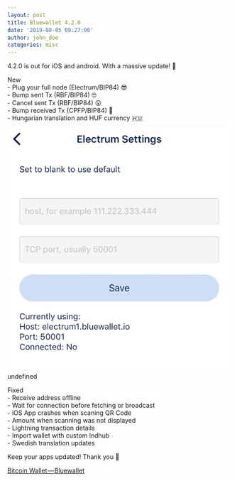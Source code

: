 ```yaml
---
layout: post
title: Bluewallet 4.2.0
date: '2019-08-05 09:27:00'
author: john_doe
categories: misc
---
```


4.2.0 is out for iOS and android. With a massive update! 🤯

New  
\- Plug your full node (Electrum/BIP84) 😎  
\- Bump sent Tx (RBF/BIP84) 🤓  
\- Cancel sent Tx (RBF/BIP84) 😮  
\- Bump received Tx (CPFP/BIP84) 🤠  
\- Hungarian translation and HUF currency 🇭🇺

![](/_posts/img/1__w__mUqMrlx4lhyTqnXc9MCA.jpeg)
undefined

Fixed  
\- Receive address offline  
\- Wait for connection before fetching or broadcast  
\- iOS App crashes when scaning QR Code  
\- Amount when scanning was not displayed  
\- Lightning transaction details  
\- Import wallet with custom lndhub  
\- Swedish translation updates

Keep your apps updated! Thank you 🙏

[Bitcoin Wallet — Bluewallet](https://bluewallet.io)